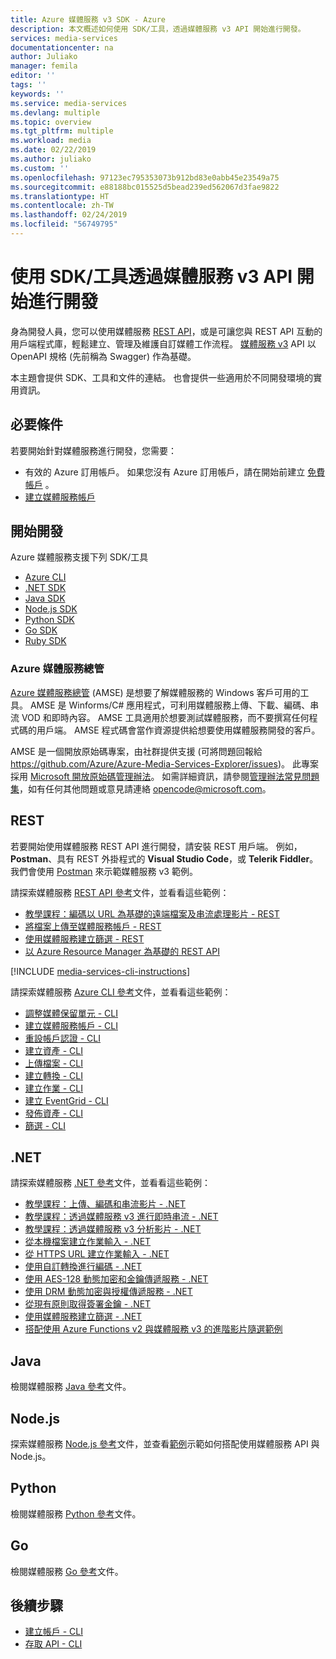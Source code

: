 ```yaml
---
title: Azure 媒體服務 v3 SDK - Azure
description: 本文概述如何使用 SDK/工具，透過媒體服務 v3 API 開始進行開發。
services: media-services
documentationcenter: na
author: Juliako
manager: femila
editor: ''
tags: ''
keywords: ''
ms.service: media-services
ms.devlang: multiple
ms.topic: overview
ms.tgt_pltfrm: multiple
ms.workload: media
ms.date: 02/22/2019
ms.author: juliako
ms.custom: ''
ms.openlocfilehash: 97123ec795353073b912bd83e0abb45e23549a75
ms.sourcegitcommit: e88188bc015525d5bead239ed562067d3fae9822
ms.translationtype: HT
ms.contentlocale: zh-TW
ms.lasthandoff: 02/24/2019
ms.locfileid: "56749795"
---
```

# <a name="start-developing-with-media-services-v3-api-using-sdkstools"></a>使用 SDK/工具透過媒體服務 v3 API 開始進行開發

身為開發人員，您可以使用媒體服務 [REST API](https://aka.ms/ams-v3-rest-ref)，或是可讓您與 REST API 互動的用戶端程式庫，輕鬆建立、管理及維護自訂媒體工作流程。 [媒體服務 v3](https://aka.ms/ams-v3-rest-sdk) API 以 OpenAPI 規格 (先前稱為 Swagger) 作為基礎。

本主題會提供 SDK、工具和文件的連結。 也會提供一些適用於不同開發環境的實用資訊。

## <a name="prerequisites"></a>必要條件

若要開始針對媒體服務進行開發，您需要：

- 有效的 Azure 訂用帳戶。 如果您沒有 Azure 訂用帳戶，請在開始前建立 [免費帳戶](https://azure.microsoft.com/free/?ref=microsoft.com&utm_source=microsoft.com&utm_medium=docs&utm_campaign=visualstudio) 。
- [建立媒體服務帳戶](create-account-cli-how-to.md)

## <a name="start-developing"></a>開始開發

Azure 媒體服務支援下列 SDK/工具 

- [Azure CLI](https://aka.ms/ams-v3-cli) 
- [.NET SDK](https://aka.ms/ams-v3-dotnet-sdk)
- [Java SDK](https://aka.ms/ams-v3-java-sdk)
- [Node.js SDK](https://aka.ms/ams-v3-nodejs-sdk)
- [Python SDK](https://aka.ms/ams-v3-python-sdk)
- [Go SDK](https://aka.ms/ams-v3-go-sdk)
- [Ruby SDK](https://aka.ms/ams-v3-ruby-sdk)

### <a name="azure-media-services-explorer"></a>Azure 媒體服務總管

[Azure 媒體服務總管](https://github.com/Azure/Azure-Media-Services-Explorer) (AMSE) 是想要了解媒體服務的 Windows 客戶可用的工具。 AMSE 是 Winforms/C# 應用程式，可利用媒體服務上傳、下載、編碼、串流 VOD 和即時內容。 AMSE 工具適用於想要測試媒體服務，而不要撰寫任何程式碼的用戶端。 AMSE 程式碼會當作資源提供給想要使用媒體服務開發的客戶。

AMSE 是一個開放原始碼專案，由社群提供支援 (可將問題回報給 https://github.com/Azure/Azure-Media-Services-Explorer/issues)。 此專案採用 [Microsoft 開放原始碼管理辦法](https://opensource.microsoft.com/codeofconduct/)。 如需詳細資訊，請參閱[管理辦法常見問題集](https://opensource.microsoft.com/codeofconduct/faq/)，如有任何其他問題或意見請連絡 opencode@microsoft.com。

## <a name="rest"></a>REST

若要開始使用媒體服務 REST API 進行開發，請安裝 REST 用戶端。 例如，**Postman**、具有 REST 外掛程式的 **Visual Studio Code**，或 **Telerik Fiddler**。 我們會使用 [Postman](media-rest-apis-with-postman.md) 來示範媒體服務 v3 範例。

請探索媒體服務 [REST API 參考](https://aka.ms/ams-v3-rest-ref)文件，並看看這些範例：

- [教學課程：編碼以 URL 為基礎的遠端檔案及串流處理影片 - REST](stream-files-tutorial-with-rest.md)
- [將檔案上傳至媒體服務帳戶 - REST](upload-files-rest-how-to.md)
- [使用媒體服務建立篩選 - REST](filters-dynamic-manifest-rest-howto.md)
- [以 Azure Resource Manager 為基礎的 REST API](https://github.com/Azure-Samples/media-services-v3-arm-templates)

<!-- ## CLI -->
[!INCLUDE [media-services-cli-instructions](../../../includes/media-services-cli-instructions.md)]

請探索媒體服務 [Azure CLI 參考](https://aka.ms/ams-v3-cli-ref)文件，並看看這些範例：

- [調整媒體保留單元 - CLI](media-reserved-units-cli-how-to.md)
- [建立媒體服務帳戶 - CLI](./scripts/cli-create-account.md) 
- [重設帳戶認證 - CLI](./scripts/cli-reset-account-credentials.md)
- [建立資產 - CLI](./scripts/cli-create-asset.md)
- [上傳檔案 - CLI](./scripts/cli-upload-file-asset.md)
- [建立轉換 - CLI](./scripts/cli-create-transform.md)
- [建立作業 - CLI](./scripts/cli-create-jobs.md)
- [建立 EventGrid - CLI](./scripts/cli-create-event-grid.md)
- [發佈資產 - CLI](./scripts/cli-publish-asset.md)
- [篩選 - CLI](filters-dynamic-manifest-cli-howto.md)

## <a name="net"></a>.NET

請探索媒體服務 [.NET 參考](https://aka.ms/ams-v3-dotnet-ref)文件，並看看這些範例：

- [教學課程：上傳、編碼和串流影片 - .NET](stream-files-tutorial-with-api.md) 
- [教學課程：透過媒體服務 v3 進行即時串流 - .NET](stream-live-tutorial-with-api.md)
- [教學課程：透過媒體服務 v3 分析影片 - .NET](analyze-videos-tutorial-with-api.md)
- [從本機檔案建立作業輸入 - .NET](job-input-from-local-file-how-to.md)
- [從 HTTPS URL 建立作業輸入 - .NET](job-input-from-http-how-to.md)
- [使用自訂轉換進行編碼 - .NET](customize-encoder-presets-how-to.md)
- [使用 AES-128 動態加密和金鑰傳遞服務 - .NET](protect-with-aes128.md)
- [使用 DRM 動態加密與授權傳遞服務 - .NET](protect-with-drm.md)
- [從現有原則取得簽署金鑰 - .NET](get-content-key-policy-dotnet-howto.md)
- [使用媒體服務建立篩選 - .NET](filters-dynamic-manifest-dotnet-howto.md)
- [搭配使用 Azure Functions v2 與媒體服務 v3 的進階影片隨選範例](http://aka.ms/ams3functions)

## <a name="java"></a>Java

檢閱媒體服務 [Java 參考](https://aka.ms/ams-v3-java-ref)文件。

## <a name="nodejs"></a>Node.js

探索媒體服務 [Node.js 參考](https://aka.ms/ams-v3-nodejs-ref)文件，並查看[範例](https://github.com/Azure-Samples/media-services-v3-node-tutorials)示範如何搭配使用媒體服務 API 與 Node.js。

## <a name="python"></a>Python

檢閱媒體服務 [Python 參考](https://aka.ms/ams-v3-python-ref)文件。

## <a name="go"></a>Go

檢閱媒體服務 [Go 參考](https://aka.ms/ams-v3-go-ref)文件。

## <a name="next-steps"></a>後續步驟

- [建立帳戶 - CLI](create-account-cli-how-to.md)
- [存取 API - CLI](access-api-cli-how-to.md)

